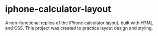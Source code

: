 # iphone-calculator-layout
A non-functional replica of the iPhone calculator layout, built with HTML and CSS. This project was created to practice layout design and styling.
